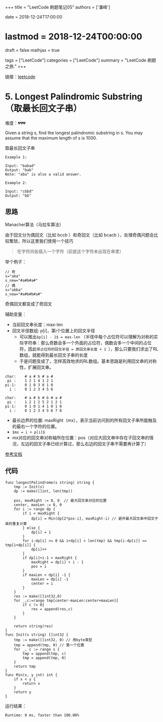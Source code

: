 +++
title = "LeetCode 刷题笔记05"
authors = ['潘峰']

date = 2018-12-24T17:00:00 
# lastmod = 2018-12-24T00:00:00 

draft = false
mathjax = true

tags = ["LeetCode"]
categories = ["LeetCode"]
summary = "LeetCode 刷题之旅."
+++

链接：[leetcode](https://leetcode.com/problemset/all/)

# 5. Longest Palindromic Substring（取最长回文子串）

难度：:broken_heart::broken_heart::broken_heart:

Given a string s, find the longest palindromic substring in s. You may assume that the maximum length of s is 1000.

取最长回文子串

```
Example 1:

Input: "babad"
Output: "bab"
Note: "aba" is also a valid answer.
```

```
Example 2:

Input: "cbbd"
Output: "bb"
```


## 思路

Manacher算法（马拉车算法）

由于回文分为偶回文（比如 bccb ）和奇回文（比如 bcacb ），处理奇偶问题会比较繁琐，所以这里我们使用一个技巧

> 在字符间各插入一个字符（前提这个字符未出现在串里）

举个例子：
```
// 奇
s="aba"
s_new="#a#b#a#"
// 偶
s="abba"
s_new="#a#b#b#a#"
```
奇偶回文都变成了奇回文

辅助变量：

+ 当前回文串长度：max-len
+ 回文半径数组: $p[i]$，第i个位置上的回文半径
    + 可以推出`$p[i] - 1$ = max-len` （半径中每个占位符可以理解为对称的实际字符串：那么奇数会多一个外面的占位符，偶数会多一个中间的占位符，因此`带占位符的回文半径 = 原回文串长度 + 1 `），那么只要我们求出了RL数组，就能得到最长回文子串的长度
    + 于是问题变成了，怎样高效地求的RL数组。基本思路是利用回文串的对称性，扩展回文串。

```
char:    # a # b # a #
 pi :    1 2 1 4 1 2 1
pi-1:    0 1 0 3 0 1 0
  i :    0 1 2 3 4 5 6

char:    # a # b # b # a #
 pi :    1 2 1 2 5 2 1 2 1
pi-1:    0 1 0 1 4 1 0 1 0
  i :    0 1 2 3 4 5 6 7 8
```  
  
+ 最长边界的位置: maxRight（mx），表示当前访问到的所有回文子串所能触及的最右一个字符的位置。
+ `$mx = i + p[i]$`
+ mx对应的回文串对称轴所在位置：pos（对应大回文串中存在子回文串的情况，左边的回文子串已经计算过，那么右边的回文子串不需要再计算了）


[参考文档](https://segmentfault.com/a/1190000003914228)

## 代码
```
func longestPalindrome(s string) string {
    tmp := Init(s)
	dp := make([]int, len(tmp))
    
	pos, maxRight := 0, 0  // 最大回文串对应的位置
	center, maxLen := 0, 0
	for i := range dp {
		if i < maxRight {
			dp[i] = Min(dp[2*pos-i], maxRight-i) // 避开最大回文串中回文子串的重复计算
		} else {
			dp[i] = 1
		}
		for i-dp[i] >= 0 && i+dp[i] < len(tmp) && tmp[i-dp[i]] == tmp[i+dp[i]] {
			dp[i]++
		}
		if dp[i]+i-1 > maxRight {
			maxRight = dp[i] + i - 1
			pos = i
		}
		if maxLen < dp[i] -1 {
			maxLen = dp[i] -1 
			center = i
		}
	}
	res := make([]int32,0)
	for _,c:=range tmp[center-maxLen:center+maxLen]{
		if c != 0{
			res = append(res,c)
		}
	}
    
	return string(res)
}
func Init(s string) []int32 {
    tmp := make([]int32, 0) // 用byte类型
	tmp = append(tmp, 0) // 第一个位置
	for _, c := range s {
		tmp = append(tmp, c)
		tmp = append(tmp, 0)
	}
    return tmp
}
func Min(x, y int) int {
	if x < y {
		return x
	}
	return y
}
```
运行结果：
```
Runtime: 0 ms, faster than 100.00%
```


